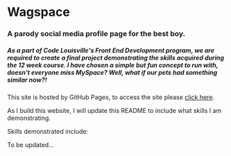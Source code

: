 # Wagspace
### A parody social media profile page for the best boy.

##### As a part of Code Louisville's Front End Development program, we are required to create a final project demonstrating the skills acquired during the 12 week course. I have chosen a simple but fun concept to run with, doesn't everyone miss MySpace? Well, what if our pets had something similar now?!

This site is hosted by GitHub Pages, to access the site please [click here](https://clarakheinz.github.io/Wagspace/).

As I build this website, I will update this README to include what skills I am demonstrating.

Skills demonstrated include:

To be updated...
